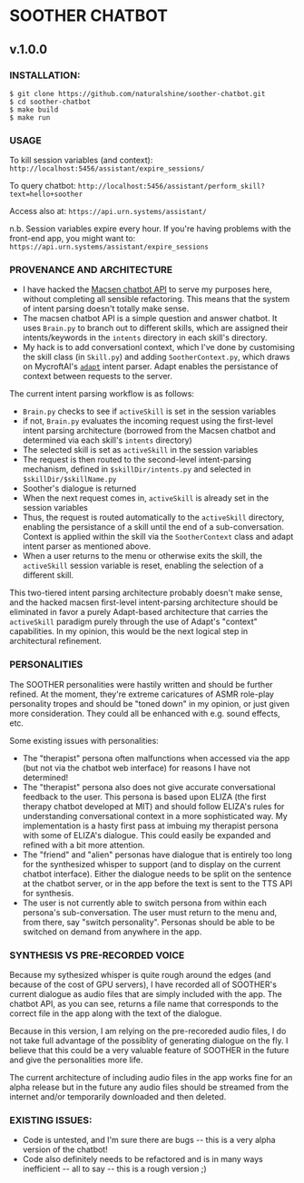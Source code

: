 # SOOTHER CHATBOT
## v.1.0.0

### INSTALLATION:
 
```
$ git clone https://github.com/naturalshine/soother-chatbot.git
$ cd soother-chatbot
$ make build
$ make run
```

### USAGE

To kill session variables (and context):
`http://localhost:5456/assistant/expire_sessions/`

To query chatbot: 
`http://localhost:5456/assistant/perform_skill?text=hello+soother`

Access also at:
`https://api.urn.systems/assistant/`

n.b. Session variables expire every hour. If you're having problems with the front-end app, you might want to: `https://api.urn.systems/assistant/expire_sessions`


### PROVENANCE AND ARCHITECTURE
- I have hacked the [Macsen chatbot API](https://github.com/techiaith/macsen-sgwrsfot) to serve my purposes here, without completing all sensible refactoring. This means that the system of intent parsing doesn't totally make sense. 
- The macsen chatbot API is a simple question and answer chatbot. It uses `Brain.py` to branch out to different skills, which are assigned their intents/keywords in the `intents` directory in each skill's directory. 
- My hack is to add conversationl context, which I've done by customising the skill class (in `Skill.py`) and adding `SootherContext.py`, which draws on MycroftAI's [`adapt`](https://mycroft-ai.gitbook.io/docs/mycroft-technologies/adapt) intent parser. Adapt enables the persistance of context between requests to the server. 

The current intent parsing workflow is as follows: 
- `Brain.py` checks to see if `activeSkill` is set in the session variables
- if not, `Brain.py` evaluates the incoming request using the first-level intent parsing architecture (borrowed from the Macsen chatbot and determined via each skill's `intents` directory)
- The selected skill is set as `activeSkill` in the session variables
- The request is then routed to the second-level intent-parsing mechanism, defined in `$skillDir/intents.py` and selected in `$skillDir/$skillName.py`
- Soother's dialogue is returned
- When the next request comes in, `activeSkill` is already set in the session variables
- Thus, the request is routed automatically to the `activeSkill` directory, enabling the persistance of a skill until the end of a sub-conversation. Context is applied within the skill via the `SootherContext` class and adapt intent parser as mentioned above. 
- When a user returns to the menu or otherwise exits the skill, the `activeSkill` session variable is reset, enabling the selection of a different skill.

This two-tiered intent parsing architecture probably doesn't make sense, and the hacked macsen first-level intent-parsing architecture should be eliminated in favor a purely Adapt-based architecture that carries the `activeSkill` paradigm purely through the use of Adapt's "context" capabilities. In my opinion, this would be the next logical step in architectural refinement. 

### PERSONALITIES

The SOOTHER personalities were hastily written and should be further refined. At the moment, they're extreme caricatures of ASMR role-play personality tropes and should be "toned down" in my opinion, or just given more consideration. They could all be enhanced with e.g. sound effects, etc. 

Some existing issues with personalities: 
- The "therapist" persona often malfunctions when accessed via the app (but not via the chatbot web interface) for reasons I have not determined!
- The "therapist" persona also does not give accurate conversational feedback to the user. This persona is based upon ELIZA (the first therapy chatbot developed at MIT) and should follow ELIZA's rules for understanding conversational context in a more sophisticated way. My implementation is a hasty first pass at imbuing my therapist persona with some of ELIZA's dialogue. This could easily be expanded and refined with a bit more attention. 
- The "friend" and "alien" personas have dialogue that is entirely too long for the synthesized whisper to support (and to display on the current chatbot interface). Either the dialogue needs to be split on the sentence at the chatbot server, or in the app before the text is sent to the TTS API for synthesis. 
- The user is not currently able to switch persona from within each persona's sub-conversation. The user must return to the menu and, from there, say "switch personality". Personas should be able to be switched on demand from anywhere in the app. 


### SYNTHESIS VS PRE-RECORDED VOICE

Because my sythesized whisper is quite rough around the edges (and because of the cost of GPU servers), I have recorded all of SOOTHER's current dialogue as audio files that are simply included with the app. The chatbot API, as you can see, returns a file name that corresponds to the correct file in the app along with the text of the dialogue. 

Because in this version, I am relying on the pre-recoreded audio files, I do not take full advantage of the possiblity of generating dialogue on the fly. I believe that this could be a very valuable feature of SOOTHER in the future and give the personalities more life. 

The current architecture of including audio files in the app works fine for an alpha release but in the future any audio files should be streamed from the internet and/or temporarily downloaded and then deleted. 


### EXISTING ISSUES: 
- Code is untested, and I'm sure there are bugs -- this is a very alpha version of the chatbot!
- Code also definitely needs to be refactored and is in many ways inefficient -- all to say -- this is a rough version ;) 